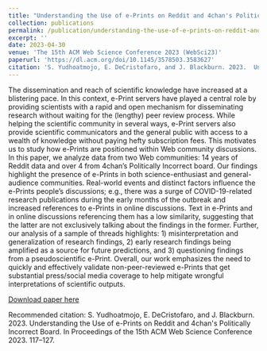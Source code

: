 ```yaml
---
title: "Understanding the Use of e-Prints on Reddit and 4chan's Politically Incorrect Board"
collection: publications
permalink: /publication/understanding-the-use-of-e-prints-on-reddit-and-4chans-politically-incorrect-board
excerpt: ''
date: 2023-04-30
venue: 'The 15th ACM Web Science Conference 2023 (WebSci23)'
paperurl: 'https://dl.acm.org/doi/10.1145/3578503.3583627'
citation: 'S. Yudhoatmojo, E. DeCristofaro, and J. Blackburn. 2023.  Understanding the Use of e-Prints on Reddit and 4chan's Politically Incorrect Board. In Proceedings of the 15th ACM Web Science Conference 2023. 117–127'
---
```

The dissemination and reach of scientific knowledge have increased at a blistering pace. In this context, e-Print servers have played a central role by providing scientists with a rapid and open mechanism for disseminating research without waiting for the (lengthy) peer review process. While helping the scientific community in several ways, e-Print servers also provide scientific communicators and the general public with access to a wealth of knowledge without paying hefty subscription fees. This motivates us to study how e-Prints are positioned within Web community discussions.
In this paper, we analyze data from two Web communities: 14 years of Reddit data and over 4 from 4chan’s Politically Incorrect board. Our findings highlight the presence of e-Prints in both science-enthusiast and general-audience communities. Real-world events and distinct factors influence the e-Prints people’s discussions; e.g., there was a surge of COVID-19-related research publications during the early months of the outbreak and increased references to e-Prints in online discussions. Text in e-Prints and in online discussions referencing them has a low similarity, suggesting that the latter are not exclusively talking about the findings in the former. Further, our analysis of a sample of threads highlights: 1) misinterpretation and generalization of research findings, 2) early research findings being amplified as a source for future predictions, and 3) questioning findings from a pseudoscientific e-Print. Overall, our work emphasizes the need to quickly and effectively validate non-peer-reviewed e-Prints that get substantial press/social media coverage to help mitigate wrongful interpretations of scientific outputs.

[Download paper here](https://dl.acm.org/doi/10.1145/3578503.3583627)

Recommended citation: S. Yudhoatmojo, E. DeCristofaro, and J. Blackburn. 2023.  Understanding the Use of e-Prints on Reddit and 4chan's Politically Incorrect Board. In Proceedings of the 15th ACM Web Science Conference 2023. 117–127.
